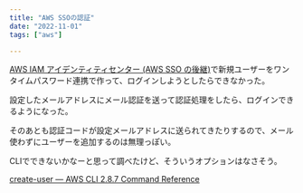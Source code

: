 ```yaml
---
title: "AWS SSOの認証"
date: "2022-11-01"
tags: ["aws"]

---
```


[AWS IAM アイデンティティセンター (AWS SSO の後継)](https://aws.amazon.com/jp/iam/identity-center/)で新規ユーザーをワンタイムパスワード連携で作って、ログインしようとしたらできなかった。

設定したメールアドレスにメール認証を送って認証処理をしたら、ログインできるようになった。

そのあとも認証コードが設定メールアドレスに送られてきたりするので、メール使わずにユーザーを追加するのは無理っぽい。

CLIでできないかなーと思って調べたけど、そういうオプションはなさそう。

[create-user — AWS CLI 2.8.7 Command Reference](https://awscli.amazonaws.com/v2/documentation/api/latest/reference/identitystore/create-user.html)
